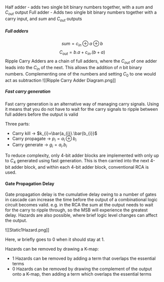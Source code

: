 Half adder - adds two single bit binary numbers together, with a $sum$ and $C_{out}$ output
Full adder - Adds two single bit binary numbers together with a carry input, and $sum$ and $C_{out}$ outputs

##### Full adders
$$sum=c_{in}\oplus a\oplus b$$
$$
C_{out}=b.a+c_{in}.(b+a)
$$
Ripple Carry Adders are a chain of full adders, where the $C_{out}$ of one adder leads into the $C_{in}$ of the next. This allows the addition of $n$ bit binary numbers.
Complementing one of the numbers and setting $C_0$ to one would act as subtraction
![[Ripple Carry Adder Diagram.png]]

##### Fast carry generation
Fast carry generation is an alternative way of managing carry signals. Using it means that you do not have to wait for the carry signals to ripple between full adders before the output is valid

Three parts:
- Carry kill -> $k_{i}=\bar{a_{i}}.\bar{b_{i}}$
- Carry propagate -> $p_{i}=a_{i}\oplus b_{i}$
- Carry generate -> $g_{i}=a_{i}.b_{i}$

To reduce complexity, only 4-bit adder blocks are implemented with only up to $C_{4}$ generated using fast generation. This is then carried into the next 4-bit adder block, and within each 4-bit adder block, conventional RCA is used.

#### Gate Propagation Delay
Gate propagation delay is the cumulative delay owing to a number of gates in cascade can increase the time before the output of a combinational logic circuit becomes valid.
e.g. in the RCA the sum at the output needs to wait for the carry to ripple through, so the MSB will experience the greatest delay.
Hazards are also possible, where brief logic level changes can affect the output.

![[Static1Hazard.png]]

Here, $w$ briefly goes to 0 when it should stay at 1.

Hazards can be removed by drawing a K-map:
- 1 Hazards can be removed by adding a term that overlaps the essential terms
- 0 Hazards can be removed by drawing the complement of the output onto a K-map, then adding a term which overlaps the essential terms